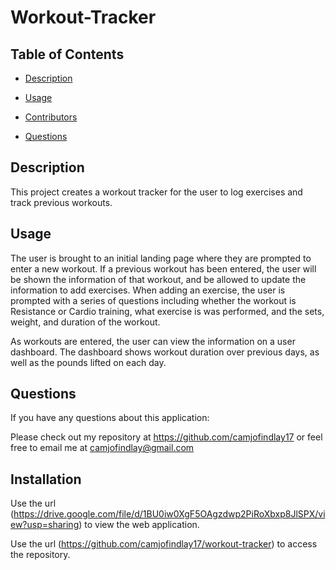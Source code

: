 # Workout-Tracker

## Table of Contents

* [Description](#Description)

* [Usage](#Usage)

* [Contributors](#Contributors)

* [Questions](#Questions)

## Description

This project creates a workout tracker for the user to log exercises and track previous workouts.

## Usage

The user is brought to an initial landing page where they are prompted to enter a new workout. If a previous workout has been entered, the user will be shown the information of that workout, and be allowed to update the information to add exercises. When adding an exercise, the user is prompted with a series of questions including whether the workout is Resistance or Cardio training, what exercise is was performed, and the sets, weight, and duration of the workout.

As workouts are entered, the user can view the information on a user dashboard. The dashboard shows workout duration over previous days, as well as the pounds lifted on each day.

## Questions

If you have any questions about this application:

Please check out my repository at https://github.com/camjofindlay17 or feel free to email me at camjofindlay@gmail.com

## Installation

Use the url (https://drive.google.com/file/d/1BU0iw0XgF5OAgzdwp2PiRoXbxp8JlSPX/view?usp=sharing) to view the web application.

Use the url (https://github.com/camjofindlay17/workout-tracker) to access the repository.
